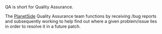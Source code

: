 QA is short for Quality Assurance.

The [PlanetSide](../etc/PlanetSide.md) Quality Assurance team functions by
receiving /bug reports and subsequently working to help find out where a given
problem/issue lies in order to resolve it in a future patch.
